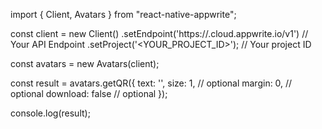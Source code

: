 import { Client, Avatars } from "react-native-appwrite";

const client = new Client()
    .setEndpoint('https://<REGION>.cloud.appwrite.io/v1') // Your API Endpoint
    .setProject('<YOUR_PROJECT_ID>'); // Your project ID

const avatars = new Avatars(client);

const result = avatars.getQR({
    text: '<TEXT>',
    size: 1, // optional
    margin: 0, // optional
    download: false // optional
});

console.log(result);
